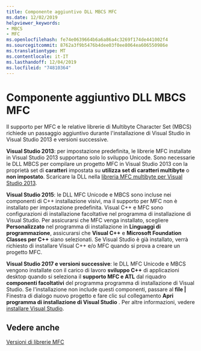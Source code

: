 ```yaml
---
title: Componente aggiuntivo DLL MBCS MFC
ms.date: 12/02/2019
helpviewer_keywords:
- MBCS
- MFC
ms.openlocfilehash: fe74e0639664b6a6a86a4c3269f174de441002f4
ms.sourcegitcommit: 8762a3f9b5476b4dee03f0ee8064ea606550986e
ms.translationtype: MT
ms.contentlocale: it-IT
ms.lasthandoff: 12/04/2019
ms.locfileid: "74810364"
---
```

# <a name="mfc-mbcs-dll-add-on"></a>Componente aggiuntivo DLL MBCS MFC

Il supporto per MFC e le relative librerie di Multibyte Character Set (MBCS) richiede un passaggio aggiuntivo durante l'installazione di Visual Studio in Visual Studio 2013 e versioni successive.

**Visual Studio 2013**: per impostazione predefinita, le librerie MFC installate in Visual Studio 2013 supportano solo lo sviluppo Unicode. Sono necessarie le DLL MBCS per compilare un progetto MFC in Visual Studio 2013 con la proprietà set di **caratteri** impostata su **utilizza set di caratteri multibyte** o **non impostato**. Scaricare la DLL nella [libreria MFC multibyte per Visual Studio 2013](https://www.microsoft.com/download/details.aspx?id=40770).

**Visual Studio 2015**: le DLL MFC Unicode e MBCS sono incluse nei componenti di C++ installazione visivi, ma il supporto per MFC non è installato per impostazione predefinita. Visual C++ e MFC sono configurazioni di installazione facoltative nel programma di installazione di Visual Studio. Per assicurarsi che MFC venga installato, scegliere **Personalizzato** nel programma di installazione in **Linguaggi di programmazione**, assicurarsi che **Visual C++** e **Microsoft Foundation Classes per C++** siano selezionati. Se Visual Studio è già installato, verrà richiesto di installare Visual C++ e/o MFC quando si prova a creare un progetto MFC.

**Visual Studio 2017 e versioni successive**: le DLL MFC Unicode e MBCS vengono installate con il carico di lavoro **sviluppo C++**  di applicazioni desktop quando si seleziona il **supporto MFC e ATL** dal riquadro **componenti facoltativi** del programma programma di installazione di Visual Studio. Se l'installazione non include questi componenti, passare al **file |** Finestra di dialogo nuovo progetto e fare clic sul collegamento **Apri programma di installazione di Visual Studio** . Per altre informazioni, vedere [installare Visual Studio](/visualstudio/install/install-visual-studio).

## <a name="see-also"></a>Vedere anche

[Versioni di librerie MFC](../mfc/mfc-library-versions.md)
